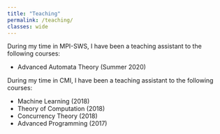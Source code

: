 ```yaml
---
title: "Teaching"
permalink: /teaching/
classes: wide
---
```



During my time in MPI-SWS, I have been a teaching assistant to the following courses:

* Advanced Automata Theory (Summer 2020)

During my time in CMI, I have been a teaching assistant to the following courses:

* Machine Learning (2018)
* Theory of Computation (2018)
* Concurrency Theory (2018)
* Advanced Programming (2017)

